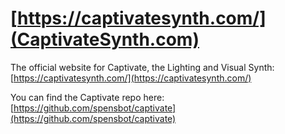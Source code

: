 # [https://captivatesynth.com/](CaptivateSynth.com)

The official website for Captivate, the Lighting and Visual Synth: [https://captivatesynth.com/](https://captivatesynth.com/)

You can find the Captivate repo here: [https://github.com/spensbot/captivate](https://github.com/spensbot/captivate)
